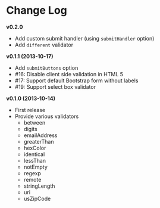 # Change Log

__v0.2.0__
* Add custom submit handler (using ```submitHandler``` option)
* Add ```different``` validator

__v0.1.1 (2013-10-17)__
* Add ```submitButtons``` option
* #16: Disable client side validation in HTML 5
* #17: Support default Bootstrap form without labels
* #19: Support select box validator

__v0.1.0 (2013-10-14)__
* First release
* Provide various validators
    - between
    - digits
    - emailAddress
    - greaterThan
    - hexColor
    - identical
    - lessThan
    - notEmpty
    - regexp
    - remote
    - stringLength
    - uri
    - usZipCode